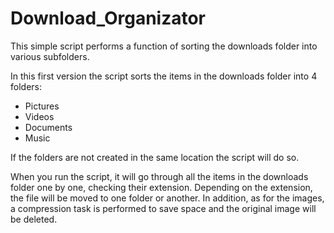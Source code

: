 # Download_Organizator

This simple script performs a function of sorting the downloads folder into various subfolders.

In this first version the script sorts the items in the downloads folder into 4 folders: 
- Pictures
- Videos
- Documents
- Music
  
If the folders are not created in the same location the script will do so.


When you run the script, it will go through all the items in the downloads folder one by one, checking their extension. 
Depending on the extension, the file will be moved to one folder or another. In addition, as for the images, a compression task is performed to save 
space and the original image will be deleted.
